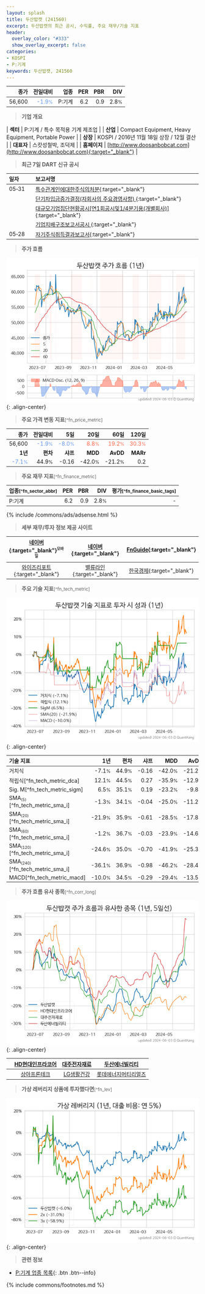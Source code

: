 ```yaml
---
layout: splash
title: 두산밥캣 (241560)
excerpt: 두산밥캣의 최근 공시, 수익률, 주요 재무/기술 지표
header:
  overlay_color: "#333"
  show_overlay_excerpt: false
categories:
- KOSPI
- P:기계
keywords: 두산밥캣, 241560
---
```


| **종가** | **전일대비** | **업종** | **PER** | **PBR** | **DIV** |
| -------: | -----------: | -------: | ------: | ------: | ------: |
| 56,600 | <span style="color: cornflowerblue">-1.9<small>%</small></span> | P:기계 | 6.2 | 0.9 | 2.8<small>%</small> |

<!-- more -->


> **기업 개요**<a id="company"></a>

| <span style="white-space:nowrap;">**섹터**</span> | P:기계 / 특수 목적용 기계 제조업 |
| <span style="white-space:nowrap;">**산업**</span> | Compact Equipment, Heavy Equipment, Portable Power |
| <span style="white-space:nowrap;">**상장**</span> | KOSPI / 2016년 11월 18일 상장 / 12월 결산 |
| <span style="white-space:nowrap;">**대표자**</span> | 스캇성철박, 조덕제 |
| <span style="white-space:nowrap;">**홈페이지**</span> | [http://www.doosanbobcat.com](http://www.doosanbobcat.com){:target="_blank"} |


> **최근 7일 DART 신규 공시**<a id="dart"></a>

| **일자** |      | **보고서명** |
| :------- | :--- | :----------- |
| 05&#x2011;31 | | [특수관계인에대한주식의처분](https://dart.fss.or.kr/dsaf001/main.do?rcpNo=20240531002696){:target="_blank"} |
|  | | [단기차입금증가결정(자회사의 주요경영사항)              ](https://dart.fss.or.kr/dsaf001/main.do?rcpNo=20240531800933){:target="_blank"} |
|  | | [대규모기업집단현황공시[연1회공시및1/4분기용(개별회사)]](https://dart.fss.or.kr/dsaf001/main.do?rcpNo=20240531002269){:target="_blank"} |
|  | | [기업지배구조보고서공시              ](https://dart.fss.or.kr/dsaf001/main.do?rcpNo=20240531800387){:target="_blank"} |
| 05&#x2011;28 | | [자기주식취득결과보고서](https://dart.fss.or.kr/dsaf001/main.do?rcpNo=20240528000457){:target="_blank"} |


> **주가 흐름**<a id="price"></a>

![241560](/stock/images/241560.png){: .align-center}


> **주요 가격 변동 지표**<small>[^fn_price_metric]</small>

| **종가** | **전일대비** | **5일** | **20일** | **60일** | **120일** |
| -------: | -----------: | ------: | -------: | -------: | --------: |
| 56,600 | <span style="color: cornflowerblue">-1.9<small>%</small></span> | <span style="color: cornflowerblue">-8.0<small>%</small></span> | <span style="color: tomato">8.8<small>%</small></span> | <span style="color: tomato">19.2<small>%</small></span> | <span style="color: tomato">30.3<small>%</small></span> |
| **1년** | **편차** | **샤프** | **MDD** | **AvDD** | **MARr** |
| <span style="color: cornflowerblue">-7.1<small>%</small></span> | 44.9<small>%</small> | -0.16 | -42.0<small>%</small> | -21.2<small>%</small> | 0.2 |


> **주요 재무 지표**<small>[^fn_finance_metric]</small>

| **업종**<small>[^fn_sector_abbr]</small> | **PER** | **PBR** | **DIV** | **평가**<small>[^fn_finance_basic_tags]</small> |
| :--------------------------------------- | ------: | ------: | ------: | ----------------------------------------------: |
| P:기계 | 6.2 | 0.9 | 2.8<small>%</small> | - |



{% include /commons/ads/adsense.html %}

> **세부 재무/투자 정보 제공 사이트**

| [네이버](https://m.stock.naver.com/domestic/stock/241560/finance/summary){:target="_blank"}<sup><small>모바일</small></sup> | [네이버](https://finance.naver.com/item/coinfo.naver?code=241560){:target="_blank"} | [FnGuide](https://comp.fnguide.com/SVO2/ASP/SVD_Invest.asp?gicode=A241560&MenuYn=Y){:target="_blank"} |
| :---: | :---: | :---: |
| [와이즈리포트](https://comp.wisereport.co.kr/company/c1040001.aspx?cmp_cd=241560){:target="_blank"} | [밸류라인](https://www.valueline.co.kr/finance/summary/241560){:target="_blank"} | [한국경제](https://markets.hankyung.com/stock/241560/financial-summary){:target="_blank"} |


> **주요 기술 지표**<small>[^fn_tech_metric]</small>


![241560](/stock/images/241560_tech.png){: .align-center}

| **기술 지표** | **1년** | **편차** | **샤프** | **MDD** | **AvDD** |
| :------------ | ------: | -----------: | -------: | ------: | -------: |
| 거치식 | -7.1<small>%</small> | 44.9<small>%</small> | -0.16 | -42.0<small>%</small> | -21.2<small>%</small> |
| 적립식[^fn_tech_metric_dca] | 12.1<small>%</small> | 44.5<small>%</small> | 0.27 | -35.9<small>%</small> | -12.9<small>%</small> |
| Sig. M[^fn_tech_metric_sigm] | 6.5<small>%</small> | 35.1<small>%</small> | 0.19 | -23.2<small>%</small> | -9.8<small>%</small> |
| SMA<small><sub>(5)</sub></small>[^fn_tech_metric_sma_i] | -1.3<small>%</small> | 34.1<small>%</small> | -0.04 | -25.0<small>%</small> | -11.2<small>%</small> |
| SMA<small><sub>(20)</sub></small>[^fn_tech_metric_sma_i] | -21.9<small>%</small> | 35.9<small>%</small> | -0.61 | -28.5<small>%</small> | -17.8<small>%</small> |
| SMA<small><sub>(60)</sub></small>[^fn_tech_metric_sma_i] | -1.2<small>%</small> | 36.7<small>%</small> | -0.03 | -23.9<small>%</small> | -14.6<small>%</small> |
| SMA<small><sub>(120)</sub></small>[^fn_tech_metric_sma_i] | -24.6<small>%</small> | 35.0<small>%</small> | -0.70 | -41.9<small>%</small> | -25.3<small>%</small> |
| SMA<small><sub>(240)</sub></small>[^fn_tech_metric_sma_i] | -36.1<small>%</small> | 36.9<small>%</small> | -0.98 | -46.2<small>%</small> | -28.4<small>%</small> |
| MACD[^fn_tech_metric_macd] | -10.0<small>%</small> | 34.5<small>%</small> | -0.29 | -29.4<small>%</small> | -13.5<small>%</small> |


> **주가 흐름 유사 종목**<a id="corr"></a><small>[^fn_corr_long]</small>

![241560](/stock/images/241560_corr.png){: .align-center}

|       | [HD현대인프라코어](/042670/) | [대주전자재료](/078600/) | [두산에너빌리티](/034020/) |
| :---: | :------------------------------------: | :------------------------------------: | :------------------------------------: |
|       | [상아프론테크](/089980/) | [LG생활건강](/051900/) | [롯데에너지머티리얼즈](/020150/) |


> **가상 레버리지 상품에 투자했다면**<a id="2x"></a><small>[^fn_lev]</small>

![241560](/stock/images/241560_2x.png){: .align-center}


> **관련 정보**

- [P:기계 업종 목록](/stats/sector/kospi_업종_기계_종목/){: .btn .btn--info}

{% include commons/footnotes.md %}